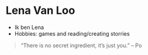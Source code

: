 # Lena Van Loo

* Ik ben Lena
* Hobbies: games and reading/creating storries

> “There is no secret ingredient, it’s just you.” – Po